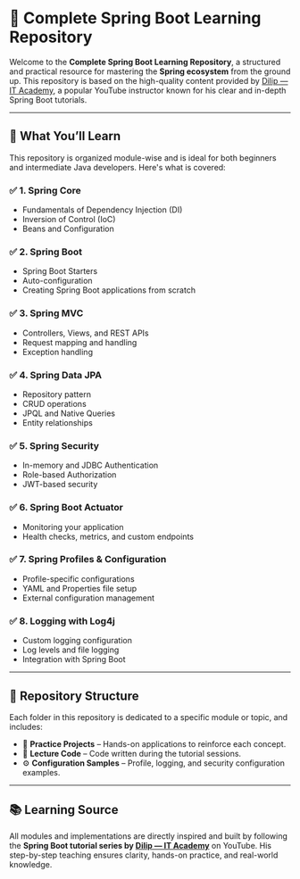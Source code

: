 # 🧩 Complete Spring Boot Learning Repository

Welcome to the **Complete Spring Boot Learning Repository**, a structured and practical resource for mastering the **Spring ecosystem** from the ground up. This repository is based on the high-quality content provided by [Dilip — IT Academy](https://www.youtube.com/@DilipSundarraj), a popular YouTube instructor known for his clear and in-depth Spring Boot tutorials.

---

## 🎯 What You’ll Learn

This repository is organized module-wise and is ideal for both beginners and intermediate Java developers. Here's what is covered:

### ✅ **1. Spring Core**
- Fundamentals of Dependency Injection (DI)
- Inversion of Control (IoC)
- Beans and Configuration

### ✅ **2. Spring Boot**
- Spring Boot Starters
- Auto-configuration
- Creating Spring Boot applications from scratch

### ✅ **3. Spring MVC**
- Controllers, Views, and REST APIs
- Request mapping and handling
- Exception handling

### ✅ **4. Spring Data JPA**
- Repository pattern
- CRUD operations
- JPQL and Native Queries
- Entity relationships

### ✅ **5. Spring Security**
- In-memory and JDBC Authentication
- Role-based Authorization
- JWT-based security

### ✅ **6. Spring Boot Actuator**
- Monitoring your application
- Health checks, metrics, and custom endpoints

### ✅ **7. Spring Profiles & Configuration**
- Profile-specific configurations
- YAML and Properties file setup
- External configuration management

### ✅ **8. Logging with Log4j**
- Custom logging configuration
- Log levels and file logging
- Integration with Spring Boot

---

## 📂 Repository Structure

Each folder in this repository is dedicated to a specific module or topic, and includes:

- 🧪 **Practice Projects** – Hands-on applications to reinforce each concept.
- 📘 **Lecture Code** – Code written during the tutorial sessions.
- ⚙️ **Configuration Samples** – Profile, logging, and security configuration examples.

---

## 📚 Learning Source

All modules and implementations are directly inspired and built by following the **Spring Boot tutorial series by [Dilip — IT Academy](https://www.youtube.com/@DilipSundarraj)** on YouTube. His step-by-step teaching ensures clarity, hands-on practice, and real-world knowledge.
